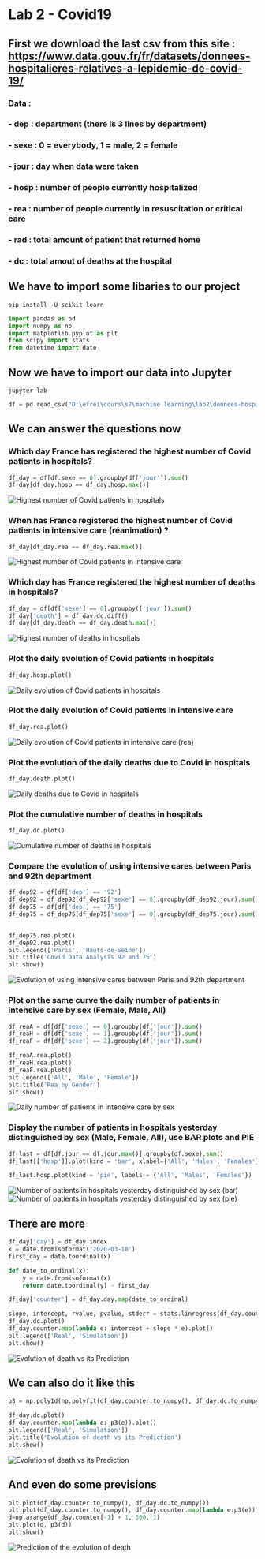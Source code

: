 # Lab 2 - Covid19

## First we download the last csv from this site : https://www.data.gouv.fr/fr/datasets/donnees-hospitalieres-relatives-a-lepidemie-de-covid-19/
### Data :
### - dep : department (there is 3 lines by department)
### - sexe : 0 = everybody, 1 = male, 2 = female
### - jour : day when data were taken
### - hosp : number of people currently hospitalized
### - rea : number of people currently in resuscitation or critical care
### - rad : total amount of patient that returned home
### - dc : total amout of deaths at the hospital

## We have to import some libaries to our project
```CMD
pip install -U scikit-learn
```
```Python
import pandas as pd
import numpy as np
import matplotlib.pyplot as plt
from scipy import stats
from datetime import date
```

## Now we have to import our data into Jupyter
```CMD
jupyter-lab
```
```Python
df = pd.read_csv("D:\efrei\cours\s7\machine learning\lab2\donnees-hospitalieres-covid19-2020-11-17-19h00.csv", delimiter = ';')
```

## We can answer the questions now
### Which day France has registered the highest number of Covid patients in hospitals?
```Python
df_day = df[df.sexe == 0].groupby(df['jour']).sum()
df_day[df_day.hosp == df_day.hosp.max()]
```
![Highest number of Covid patients in hospitals](images/max_hosp.png)

### When has France registered the highest number of Covid patients in intensive care (réanimation) ?
```Python
df_day[df_day.rea == df_day.rea.max()]
```
![Highest number of Covid patients in intensive care](images/max_rea.png)

### Which day has France registered the highest number of deaths in hospitals? 
```Python
df_day = df[df['sexe'] == 0].groupby(['jour']).sum()
df_day['death'] = df_day.dc.diff()
df_day[df_day.death == df_day.death.max()]
```
![Highest number of deaths in hospitals](images/max_death.png)

### Plot the daily evolution of Covid patients in hospitals
```Python
df_day.hosp.plot()
```
![Daily evolution of Covid patients in hospitals](images/evo_hosp.png)

### Plot the daily evolution of Covid patients in intensive care
```Python
df_day.rea.plot()
```
![Daily evolution of Covid patients in intensive care (rea)](images/evo_rea.png)

### Plot the evolution of the daily deaths due to Covid in hospitals
```Python
df_day.death.plot()
```
![Daily deaths due to Covid in hospitals](images/evo_death.png)

### Plot the cumulative number of deaths in hospitals
```Python
df_day.dc.plot()
```
![Cumulative number of deaths in hospitals](images/sum_death.png)

### Compare the evolution of using intensive cares between Paris and 92th department
```Python
df_dep92 = df[df['dep'] == '92']
df_dep92 = df_dep92[df_dep92['sexe'] == 0].groupby(df_dep92.jour).sum()
df_dep75 = df[df['dep'] == '75']
df_dep75 = df_dep75[df_dep75['sexe'] == 0].groupby(df_dep75.jour).sum()


df_dep75.rea.plot()
df_dep92.rea.plot()
plt.legend(['Paris', 'Hauts-de-Seine'])
plt.title('Covid Data Analysis 92 and 75')
plt.show()
```
![Evolution of using intensive cares between Paris and 92th department](images/compare92_75.png)

### Plot on the same curve the daily number of patients in intensive care by sex (Female, Male, All) 
```Python
df_reaA = df[df['sexe'] == 0].groupby(df['jour']).sum()
df_reaH = df[df['sexe'] == 1].groupby(df['jour']).sum()
df_reaF = df[df['sexe'] == 2].groupby(df['jour']).sum()

df_reaA.rea.plot()
df_reaH.rea.plot()
df_reaF.rea.plot()
plt.legend(['All', 'Male', 'Female'])
plt.title('Rea by Gender')
plt.show()
```
![Daily number of patients in intensive care by sex](images/rea_by_gender.png)

### Display the number of patients in hospitals yesterday distinguished by sex (Male, Female, All), use BAR plots and PIE
```Python
df_last = df[df.jour == df.jour.max()].groupby(df.sexe).sum()
df_last[['hosp']].plot(kind = 'bar', xlabel={'All', 'Males', 'Females'}, color=('red', 'blue', 'green'))

df_last.hosp.plot(kind = 'pie', labels = {'All', 'Males', 'Females'})
```
![Number of patients in hospitals yesterday distinguished by sex (bar)](images/bar.png)
![Number of patients in hospitals yesterday distinguished by sex (pie)](images/pie.png)


## There are more

```Python
df_day['day'] = df_day.index
x = date.fromisoformat('2020-03-18')
first_day = date.toordinal(x)
```
```Python
def date_to_ordinal(x):
    y = date.fromisoformat(x)
    return date.toordinal(y) - first_day
```
```Python
df_day['counter'] = df_day.day.map(date_to_ordinal)
```
```Python
slope, intercept, rvalue, pvalue, stderr = stats.linregress(df_day.counter.to_numpy(), df_day.dc.to_numpy())
df_day.dc.plot()
df_day.counter.map(lambda e: intercept + slope * e).plot()
plt.legend(['Real', 'Simulation'])
plt.show()
```
![Evolution of death vs its Prediction](images/pred_death.png)

## We can also do it like this
```Python
p3 = np.poly1d(np.polyfit(df_day.counter.to_numpy(), df_day.dc.to_numpy(), deg = 5))

df_day.dc.plot()
df_day.counter.map(lambda e: p3(e)).plot()
plt.legend(['Real', 'Simulation'])
plt.title('Evolution of death vs its Prediction')
plt.show()
```
![Evolution of death vs its Prediction](images/pred_death2.png)

## And even do some previsions
```Python
plt.plot(df_day.counter.to_numpy(), df_day.dc.to_numpy())
plt.plot(df_day.counter.to_numpy(), df_day.counter.map(lambda e:p3(e)))
d=np.arange(df_day.counter[-1] + 1, 300, 1)
plt.plot(d, p3(d))
plt.show()
```
![Prediction of the evolution of death](images/pred_evo.png)
